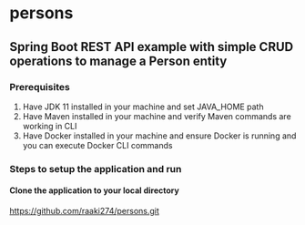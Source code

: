 # persons
## Spring Boot REST API example with simple CRUD operations to manage a Person entity

### Prerequisites
1. Have JDK 11 installed in your machine and set JAVA_HOME path
2. Have Maven installed in your machine and verify Maven commands are working in CLI
3. Have Docker installed in your machine and ensure Docker is running and you can execute Docker CLI commands

### Steps to setup the application and run

#### Clone the application to your local directory

https://github.com/raaki274/persons.git



